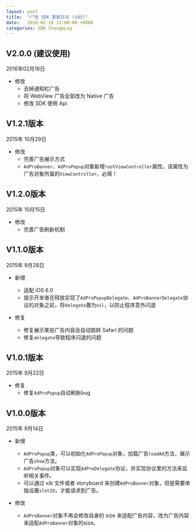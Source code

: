 ```yaml
---
layout: post
title:  "广告 SDK 更新日志 (iOS)"
date:   2016-02-18 12:00:00 +0800
categories: SDK ChangeLog
---
```


## V2.0.0 (建议使⽤)

2016年02月18日

- 修改
  - 去掉通知栏广告
  - 将 WebView 广告全部改为 Native 广告
  - 修改 SDK 使用 Api

## V1.2.1版本
2015年 10月29日

- 修改
    - 完善广告展示方式
    - `AdProBanner`、`AdProPopup`对象新增`rootViewController`属性，该属性为广告对象所属的`ViewController`，必填！

## V1.2.0版本
2015年 10月15日

- 修改
    - 完善广告刷新机制

## V1.1.0版本
2015年 9月28日

- 新增
    - 适配 iOS 6.0
    - 提示开发者在释放实现了`AdProPopupDelegate`、`AdProBannerDelegate`协议的对象之前，将`delegate`置为`nil`，以防止程序意外闪退

- 修复
    - 修复展示某些广告内容会自动跳转 Safari 的问题
    - 修复`delegate`导致程序闪退的问题

## V1.0.1版本
2015年 9月22日

- 修复
    - 修复`AdProPopup`自动刷新bug

## V1.0.0版本
2015年 9月14日

- 新增
    - `AdProPopup`类，可以初始化`AdProPopup`对象，加载广告`loadAd`方法，展示广告`show`方法。
    - `AdProPopup`对象可以实现`AdProDelegate`协议，并实现协议里的方法来监听相关事件。
    - 可以通过 xib 文件或者 storyboard 来创建`AdProBanner`对象，但是需要单独设置`slotID`，才能请求到广告。

- 修改
    - `AdProBanner`对象不再会修改自身的 size 来适配广告内容，改为广告内容来适配`AdProBanner`对象的size。
